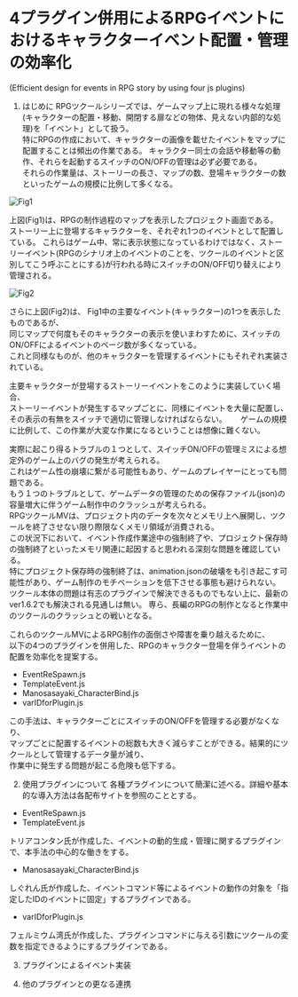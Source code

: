 # 4プラグイン併用によるRPGイベントにおけるキャラクターイベント配置・管理の効率化
(Efficient design for events in RPG story by using four js plugins)

1. はじめに
RPGツクールシリーズでは、ゲームマップ上に現れる様々な処理(キャラクターの配置・移動、開閉する扉などの物体、見えない内部的な処理)を「イベント」として扱う。  
特にRPGの作成において、キャラクターの画像を載せたイベントをマップに配置することは頻出の作業である。
キャラクター同士の会話や移動等の動作、それらを起動するスイッチのON/OFFの管理は必ず必要である。  
それらの作業量は、ストーリーの長さ、マップの数、登場キャラクターの数といったゲームの規模に比例して多くなる。  

![Fig1](https://user-images.githubusercontent.com/64351233/80562186-ee03c600-8a21-11ea-8873-32777155dcb8.png)

上図(Fig1)は、RPGの制作過程のマップを表示したプロジェクト画面である。  
ストーリー上に登場するキャラクターを、それぞれ1つのイベントとして配置している。
これらはゲーム中、常に表示状態になっているわけではなく、ストーリーイベント(RPGのシナリオ上のイベントのことを、ツクールのイベントと区別してこう呼ぶことにする)が行われる時にスイッチのON/OFF切り替えにより管理される。  


![Fig2](https://user-images.githubusercontent.com/64351233/80562182-eba16c00-8a21-11ea-9fcf-2b975ff9be5e.png)

さらに上図(Fig2)は、 Fig1中の主要なイベント(キャラクター)の1つを表示したものであるが、  
同じマップで何度もそのキャラクターの表示を使いまわすために、スイッチのON/OFFによるイベントのページ数が多くなっている。  
これと同様なものが、他のキャラクターを管理するイベントにもそれぞれ実装されている。  
  
主要キャラクターが登場するストーリーイベントをこのように実装していく場合、  
ストーリーイベントが発生するマップごとに、同様にイベントを大量に配置し、その表示の有無をスイッチで適切に管理しなければならない。　　
ゲームの規模に比例して、この作業が大変な作業になるということは想像に難くない。  

実際に起こり得るトラブルの１つとして、スイッチON/OFFの管理ミスによる想定外のゲーム上のバグの発生が考えられる。  
これはゲーム性の崩壊に繋がる可能性もあり、ゲームのプレイヤーにとっても問題である。  
もう１つのトラブルとして、ゲームデータの管理のための保存ファイル(json)の容量増大に伴うゲーム制作中のクラッシュが考えられる。  
RPGツクールMVは、プロジェクト内のデータを次々とメモリ上へ展開し、ツクールを終了させない限り際限なくメモリ領域が消費される。  
この状況下において、イベント作成作業途中の強制終了や、プロジェクト保存時の強制終了といったメモリ関連に起因すると思われる深刻な問題を確認している。  
特にプロジェクト保存時の強制終了は、animation.jsonの破壊をも引き起こす可能性があり、ゲーム制作のモチベーションを低下させる事態も避けられない。  
ツクール本体の問題は有志のプラグインで解決できるものでもない上に、最新のver1.6.2でも解決される見通しは無い。 
専ら、長編のRPGの制作となると作業中のツクールのクラッシュとの戦いとなる。


これらのツクールMVによるRPG制作の面倒さや障害を乗り越えるために、  
以下の4つのプラグインを併用した、RPGのキャラクター登場を伴うイベントの配置を効率化を提案する。  

- EventReSpawn.js
- TemplateEvent.js
- Manosasayaki_CharacterBind.js
- varIDforPlugin.js


この手法は、キャラクターごとにスイッチのON/OFFを管理する必要がなくなり、  
マップごとに配置するイベントの総数も大きく減らすことができる。結果的にツクールとして管理するデータ量が減り、  
作業中に発生する問題が起こる危険も低下する。




2. 使用プラグインについて
各種プラグインについて簡潔に述べる。詳細や基本的な導入方法は各配布サイトを参照のこととする。  

- EventReSpawn.js
- TemplateEvent.js

トリアコンタン氏が作成した、イベントの動的生成・管理に関するプラグインで、本手法の中心的な働きをする。  


- Manosasayaki_CharacterBind.js

しぐれん氏が作成した、イベントコマンド等によるイベントの動作の対象を「指定したIDのイベントに固定」するプラグインである。  


- varIDforPlugin.js

フェルミウム湾氏が作成した、プラグインコマンドに与える引数にツクールの変数を指定できるようにするプラグインである。  


  
  
3. プラグインによるイベント実装



4. 他のプラグインとの更なる連携



